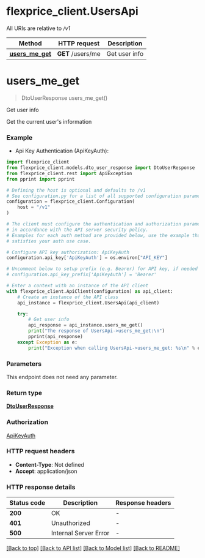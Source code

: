 # flexprice_client.UsersApi

All URIs are relative to */v1*

Method | HTTP request | Description
------------- | ------------- | -------------
[**users_me_get**](UsersApi.md#users_me_get) | **GET** /users/me | Get user info


# **users_me_get**
> DtoUserResponse users_me_get()

Get user info

Get the current user's information

### Example

* Api Key Authentication (ApiKeyAuth):

```python
import flexprice_client
from flexprice_client.models.dto_user_response import DtoUserResponse
from flexprice_client.rest import ApiException
from pprint import pprint

# Defining the host is optional and defaults to /v1
# See configuration.py for a list of all supported configuration parameters.
configuration = flexprice_client.Configuration(
    host = "/v1"
)

# The client must configure the authentication and authorization parameters
# in accordance with the API server security policy.
# Examples for each auth method are provided below, use the example that
# satisfies your auth use case.

# Configure API key authorization: ApiKeyAuth
configuration.api_key['ApiKeyAuth'] = os.environ["API_KEY"]

# Uncomment below to setup prefix (e.g. Bearer) for API key, if needed
# configuration.api_key_prefix['ApiKeyAuth'] = 'Bearer'

# Enter a context with an instance of the API client
with flexprice_client.ApiClient(configuration) as api_client:
    # Create an instance of the API class
    api_instance = flexprice_client.UsersApi(api_client)

    try:
        # Get user info
        api_response = api_instance.users_me_get()
        print("The response of UsersApi->users_me_get:\n")
        pprint(api_response)
    except Exception as e:
        print("Exception when calling UsersApi->users_me_get: %s\n" % e)
```



### Parameters

This endpoint does not need any parameter.

### Return type

[**DtoUserResponse**](DtoUserResponse.md)

### Authorization

[ApiKeyAuth](../README.md#ApiKeyAuth)

### HTTP request headers

 - **Content-Type**: Not defined
 - **Accept**: application/json

### HTTP response details

| Status code | Description | Response headers |
|-------------|-------------|------------------|
**200** | OK |  -  |
**401** | Unauthorized |  -  |
**500** | Internal Server Error |  -  |

[[Back to top]](#) [[Back to API list]](../README.md#documentation-for-api-endpoints) [[Back to Model list]](../README.md#documentation-for-models) [[Back to README]](../README.md)


